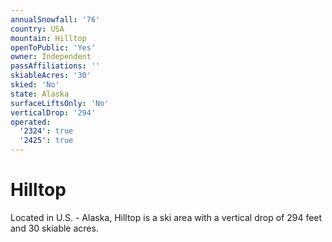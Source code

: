 ```yaml
---
annualSnowfall: '76'
country: USA
mountain: Hilltop
openToPublic: 'Yes'
owner: Independent
passAffiliations: ''
skiableAcres: '30'
skied: 'No'
state: Alaska
surfaceLiftsOnly: 'No'
verticalDrop: '294'
operated:
  '2324': true
  '2425': true
---
```



# Hilltop

Located in U.S. - Alaska, Hilltop is a ski area with a vertical drop of 294 feet and 30 skiable acres.
